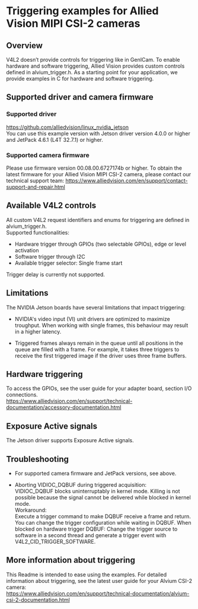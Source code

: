 # Triggering examples for Allied Vision MIPI CSI-2 cameras

## Overview
V4L2 doesn’t provide controls for triggering like in GenICam. To enable hardware and software triggering, Allied Vision provides custom controls defined in alvium_trigger.h. As a starting point for your application, we provide examples in C for hardware and software triggering.

## Supported driver and camera firmware
### Supported driver
https://github.com/alliedvision/linux_nvidia_jetson   
You can use this example version with Jetson driver version 4.0.0 or higher and JetPack 4.6.1 (L4T 32.7.1) or higher.   

### Supported camera firmware
Please use firmware version 00.08.00.6727174b or higher. To obtain the latest firmware for your Allied Vision MIPI CSI-2 camera, please contact our technical support team:
https://www.alliedvision.com/en/support/contact-support-and-repair.html

## Available V4L2 controls
All custom V4L2 request identifiers and enums for triggering are defined in alvium_trigger.h.   
Supported functionalities:
* Hardware trigger through GPIOs (two selectable GPIOs), edge or level activation
* Software trigger through I2C
* Available trigger selector: Single frame start   

Trigger delay is currently not supported.


## Limitations
The NVIDIA Jetson boards have several limitations that impact triggering:
* NVIDIA's video input (VI) unit drivers are optimized to maximize troughput. When working with single frames, this behaviour may result in a higher latency.

* Triggered frames always remain in the queue until all positions in the queue are filled with a frame. For example, it takes three triggers to receive the first triggered image if the driver uses three frame buffers.

## Hardware triggering
To access the GPIOs, see the user guide for your adapter board, section I/O connections.   
https://www.alliedvision.com/en/support/technical-documentation/accessory-documentation.html

## Exposure Active signals
The Jetson driver supports Exposure Active signals.

## Troubleshooting

* For supported camera firmware and JetPack versions, see above.

* Aborting  VIDIOC_DQBUF during triggered acquisition:   
  VIDIOC_DQBUF blocks uninterruptably in kernel mode. Killing is not possible because the signal cannot be delivered while blocked in kernel mode.   
   Workaround:   
   Execute a trigger command to make DQBUF receive a frame and return.
   You can change the trigger configuration while waiting in DQBUF.
   When blocked on hardware trigger DQBUF: Change the trigger source to software in a second thread and generate a trigger event with V4L2_CID_TRIGGER_SOFTWARE.

 ## More information about triggering
 This Readme is intended to ease using the examples. For detailed information about triggering, see the latest user guide for your Alvium CSI-2 camera:   
 https://www.alliedvision.com/en/support/technical-documentation/alvium-csi-2-documentation.html



